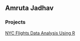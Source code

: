 ## Amruta Jadhav

### Projects

[NYC Flights Data Analysis Using R](https://amruta-11.github.io/projects/r_nyc_flights.html)
